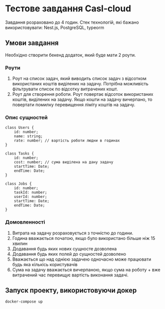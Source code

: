 # Тестове завдання Casl-cloud

Завдання розраховано до 4 годин.
Стек технологій, які бажано використовувати: Nest.js, PostgreSQL, typeorm

## Умови завдання
Необхідно створити бекенд додаток, який буде мати 2 роути.

### Роути
1. Роут на список задач, який виводить список задач з відсотком використаних коштів виділених на задачу. Потрібна можливість фільтрувати список по відсотку витрачених кошт.
2. Роут для створення роботи. Роут повертає відсоток використаних коштів, виділених на задачу. Якщо кошти на задачу вичерпано, то повертати помилку перевищення ліміту коштів на задачу.

### Опис сущностей
```
class Users {
    id: number;
    name: string;
    rate: number; // вартість роботи людни в годинах
}

class Tasks {
    id: number;
    cost: number; // сума виділена на дану задачу
    startTime: Date;
    endTime: Date;
}

class Jobs {
    id: number;
    taskId: number;
    userId: number;
    startTime: Date;
    endTime: Date;
}
```

### Домовленності
1. Витрата на задачу розраховується з точністю до години.
2. Година вважається початою, якщо було використано більше ніж 15 хвилин
3. Додавання будь яких нових сущносте дозволена
4. Додавання будь яких полей до сущностей дозволено
5. Вважається що над однією задачею одночасно може працювати будь яка кількісь користувачів
6. Сума на задачу вважається вичерпаною, якщо сума на роботу + вже витрачений час перевищує вартість виконання задачі.


## Запуск проекту, використовуючи докер

```bash
docker-compose up
```
